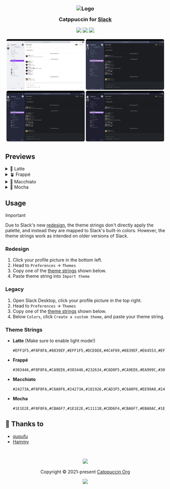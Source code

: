 <h3 align="center">
	<img src="https://raw.githubusercontent.com/catppuccin/catppuccin/main/assets/logos/exports/1544x1544_circle.png" width="100" alt="Logo"/><br/>
	<img src="https://raw.githubusercontent.com/catppuccin/catppuccin/main/assets/misc/transparent.png" height="30" width="0px"/>
	Catppuccin for <a href="https://slack.com">Slack</a>
	<img src="https://raw.githubusercontent.com/catppuccin/catppuccin/main/assets/misc/transparent.png" height="30" width="0px"/>
</h3>

<p align="center">
	<a href="https://github.com/catppuccin/slack/stargazers"><img src="https://img.shields.io/github/stars/catppuccin/slack?colorA=363a4f&colorB=b7bdf8&style=for-the-badge"></a>
	<a href="https://github.com/catppuccin/slack/issues"><img src="https://img.shields.io/github/issues/catppuccin/slack?colorA=363a4f&colorB=f5a97f&style=for-the-badge"></a>
	<a href="https://github.com/catppuccin/slack/contributors"><img src="https://img.shields.io/github/contributors/catppuccin/slack?colorA=363a4f&colorB=a6da95&style=for-the-badge"></a>
</p>

<p align="center">
	<img src="assets/preview.webp"/>
</p>

## Previews

<details>
<summary>🌻 Latte</summary>
<img src="assets/latte.webp"/>
</details>
<details>
<summary>🪴 Frappé</summary>
<img src="assets/frappe.webp"/>
</details>
<details>
<summary>🌺 Macchiato</summary>
<img src="assets/macchiato.webp"/>
</details>
<details>
<summary>🌿 Mocha</summary>
<img src="assets/mocha.webp"/>
</details>

## Usage

> [!IMPORTANT]
> Due to Slack's new
> [redesign](https://slack.com/intl/en-gb/blog/productivity/a-redesigned-slack-built-for-focus),
> the theme strings don't directly apply the
> palette, and instead they are mapped to Slack's built-in colors. However, the
> theme strings work as intended on older versions of Slack.

### Redesign

1. Click your profile picture in the bottom left.
2. Head to `Preferences` → `Themes`
3. Copy one of the [theme strings](#theme-strings) shown below.
4. Paste theme string into `Import theme`

### Legacy

1. Open Slack Desktop, click your profile picture in the top right.
2. Head to `Preferences` → `Themes`
3. Copy one of the [theme strings](#theme-strings) shown below.
3. Below `Colors`, click `Create a custom theme`, and paste your theme string.

### Theme Strings

- **Latte** (Make sure to enable light mode!)
  ```
  #EFF1F5,#F8F8FA,#8839EF,#EFF1F5,#DCE0E8,#4C4F69,#8839EF,#E64553,#EFF1F5,#4C4F69
  ```
- **Frappé**
  ```
  #303446,#F8F8FA,#CA9EE6,#303446,#232634,#C6D0F5,#CA9EE6,#EA999C,#303446,#C6D0F5
  ```
- **Macchiato**
  ```
  #24273A,#F8F8FA,#C6A0F6,#24273A,#181926,#CAD3F5,#C6A0F6,#EE99A0,#24273A,#CAD3F5
  ```
- **Mocha**
  ```
  #1E1E2E,#F8F8FA,#CBA6F7,#1E1E2E,#11111B,#CDD6F4,#CBA6F7,#EBA0AC,#1E1E2E,#CDD6F4
  ```

## 💝 Thanks to

- [qupufu](https://github.com/qupufu)
- [Hammy](https://github.com/sgoudham)

&nbsp;

<p align="center">
	<img src="https://raw.githubusercontent.com/catppuccin/catppuccin/main/assets/footers/gray0_ctp_on_line.svg?sanitize=true" />
</p>

<p align="center">
	Copyright &copy; 2021-present <a href="https://github.com/catppuccin" target="_blank">Catppuccin Org</a>
</p>

<p align="center">
	<a href="https://github.com/catppuccin/catppuccin/blob/main/LICENSE"><img src="https://img.shields.io/static/v1.svg?style=for-the-badge&label=License&message=MIT&logoColor=d9e0ee&colorA=363a4f&colorB=b7bdf8"/></a>
</p>
